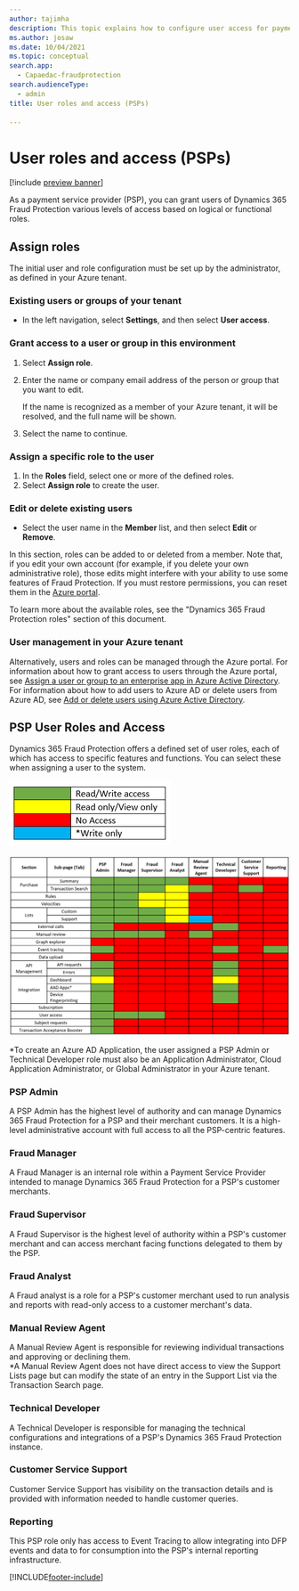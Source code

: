 ```yaml
---
author: tajimha
description: This topic explains how to configure user access for payment service provider (PSP) roles in Dynamics 365 Fraud Protection.
ms.author: josaw
ms.date: 10/04/2021
ms.topic: conceptual
search.app: 
  - Capaedac-fraudprotection
search.audienceType:
  - admin
title: User roles and access (PSPs)

---
```



# User roles and access (PSPs)
[!include [preview banner](includes/preview-banner.md)]

As a payment service provider (PSP), you can grant users of Dynamics 365 Fraud Protection various levels of access based on logical or functional roles.

## Assign roles 

The initial user and role configuration must be set up by the administrator, as defined in your Azure tenant. 

### Existing users or groups of your tenant

- In the left navigation, select **Settings**, and then select **User access**. 

### Grant access to a user or group in this environment
1. Select **Assign role**. 
1. Enter the name or company email address of the person or group that you want to edit. 

    If the name is recognized as a member of your Azure tenant, it will be resolved, and the full name will be shown. 

1. Select the name to continue. 

### Assign a specific role to the user
1. In the **Roles** field, select one or more of the defined roles. 
1. Select **Assign role** to create the user. 

### Edit or delete existing users
- Select the user name in the **Member** list, and then select **Edit** or **Remove**. 

In this section, roles can be added to or deleted from a member. Note that, if you edit your own account (for example, if you delete your own administrative role), those edits might interfere with your ability to use some features of Fraud Protection. If you must restore permissions, you can reset them in the [Azure portal](https://portal.azure.com/#home). 

To learn more about the available roles, see the "Dynamics 365 Fraud Protection roles" section of this document. 

### User management in your Azure tenant 

Alternatively, users and roles can be managed through the Azure portal. For information about how to grant access to users through the Azure portal, see [Assign a user or group to an enterprise app in Azure Active Directory](/azure/active-directory/manage-apps/assign-user-or-group-access-portal). For information about how to add users to Azure AD or delete users from Azure AD, see [Add or delete users using Azure Active Directory](/azure/active-directory/fundamentals/add-users-azure-active-directory). 

## PSP User Roles and Access 

Dynamics 365 Fraud Protection offers a defined set of user roles, each of which has access to specific features and functions. You can select these when assigning a user to the system. 

![User Access Key](media/psp/user-access-key.png)

![User Access Table](media/psp/user-access-table.png)

*To create an Azure AD Application, the user assigned a PSP Admin or Technical Developer role must also be an Application Administrator, Cloud Application Administrator, or Global Administrator in your Azure tenant.

### PSP Admin 
A PSP Admin has the highest level of authority and can manage Dynamics 365 Fraud Protection for a PSP and their merchant customers. It is a high-level administrative account with full access to all the PSP-centric features. 

### Fraud Manager 
A Fraud Manager is an internal role within a Payment Service Provider intended to manage Dynamics 365 Fraud Protection for a PSP's customer merchants.

### Fraud Supervisor 
A Fraud Supervisor is the highest level of authority within a PSP's customer merchant and can access merchant facing functions delegated to them by the PSP.

### Fraud Analyst 
A Fraud analyst is a role for a PSP's customer merchant used to run analysis and reports with read-only access to a customer merchant's data.

### Manual Review Agent 
A Manual Review Agent is responsible for reviewing individual transactions and approving or declining them.  
*A Manual Review Agent does not have direct access to view the Support Lists page but can modify the state of an entry in the Support List via the Transaction Search page. 

### Technical Developer
A Technical Developer is responsible for managing the technical configurations and integrations of a PSP's Dynamics 365 Fraud Protection instance. 

### Customer Service Support
Customer Service Support has visibility on the transaction details and is provided with information needed to handle  customer queries.

### Reporting
This PSP role only has access to Event Tracing to allow integrating into DFP events and data to for consumption into the PSP's internal reporting infrastructure. 

[!INCLUDE[footer-include](includes/footer-banner.md)]
